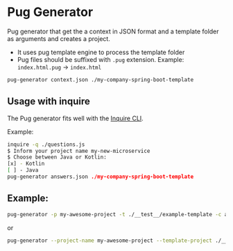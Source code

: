 # Pug Generator

Pug generator that get the a context in JSON format and a template folder as arguments and creates a project.

- It uses pug template engine to process the template folder
- Pug files should be suffixed with `.pug` extension. Example: `index.html.pug` -> `index.html`

```bash
pug-generator context.json ./my-company-spring-boot-template
```

## Usage with inquire

The Pug generator fits well with the [Inquire CLI](https://github.com/anderson-marques/homebrew-inquire).

Example:

```bash
inquire -q ./questions.js
$ Inform your project name my-new-microservice
$ Choose between Java or Kotlin:
[x] - Kotlin
[ ] - Java
pug-generator answers.json ./my-company-spring-boot-template
```

## Example:

```bash
pug-generator -p my-awesome-project -t ./__test__/example-template -c answers.json
```

or

```bash
pug-generator --project-name my-awesome-project --template-project ./__test__/example-template --context-file answers.json
```
